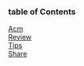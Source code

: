 ### table of Contents
[Acm](./leetcode.md)   
[Review](./marked_blog.md)  
[Tips](./tips.md)  
[Share](./article_database_index.md)    